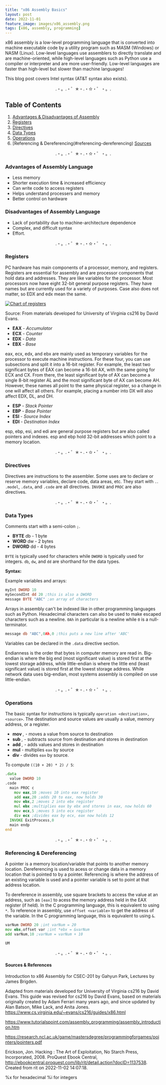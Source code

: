 ```yaml
---
title: "x86 Assembly Basics"
layout: post
date: 2022-11-01
feature_image: images/x86_assembly.png
tags: [x86, assembly, programming]
---
```


x86 assembly is a low-level programming language that is converted into machine executable code by a utility program such as MASM (Windows) or NASM (Linux). Low-level languages use assemblers to directly translate and are machine-oriented, while high-level languages such as Python use a compiler or interpreter and are more user-friendly.
Low-level languages are faster than high-level but slower than machine languages!

<!--more-->

This blog post covers Intel syntax (AT&T syntax also exists).


<div align="center">.・。.・゜✭・.・✫・゜・。. </div>


## Table of Contents
1. [Advantages & Disadvantages of Assembly](#advantages-of-assembly-language)
2. [Registers](#registers)
3. [Directives](#directives)
4. [Data Types](#data-types)
5. [Operations](#operations)
6. [Referencing & Dereferencing(#referencing-dereferencing)
[Sources](#sources)


<div align="center">.・。.・゜✭・.・✫・゜・。. </div>


### Advantages of Assembly Language
- Less memory
- Shorter execution time & increased efficiency
- Can write code to access registers
- Helps understand processers and memory
- Better control on hardware

### Disadvantages of Assembly Language
- Lack of portability due to machine-architecture dependence
- Complex, and difficult syntax
- Effort.


<div align="center">.・。.・゜✭・.・✫・゜・。. </div>


### Registers
PC hardware has main components of a processor, memory, and registers.
Registers are essential for assembly and are processor components that hold data and addresses. They are like variables for the processor. Most processors now have eight 32-bit general purpose registers. They have names but are currently used for a variety of purposes. Case also does not matter, so EDX and edx mean the same.

[![Chart of registers](/images/x86-registers.png)](https://www.cs.virginia.edu/~evans/cs216/guides/x86.html)

Source: From materials developed for University of Virginia cs216 by David Evans.

- **EAX** - *Accumulator*
- **ECX** - *Counter*
- **EDX** - *Data*
- **EBX** - *Base*

eax, ecx, edx, and ebx are mainly used as temporary variables for the processor to execute machine instructions. For these four, you can use subsections and split it into a 16-bit register. For example, the least two significant bytes of EAX can become a 16-bit AX, with the same going for ECX and CX. From there, the least significant byte of AX can become a single 8-bit register AL and the most significant byte of AX can become AH. However, these names all point to the same physical register, so a change in one will affect all others. For example, placing a number into DX will also affect EDX, DL, and DH. 

- **ESP** - *Stack Pointer*
- **EBP** - *Base Pointer*
- **ESI** - *Source Index*
- **EDI** - *Destination Index*

esp, ebp, esi, and edi are general purpose registers but are also called pointers and indexes. esp and ebp hold 32-bit addresses which point to a memory location. 



<div align="center">.・。.・゜✭・.・✫・゜・。. </div>


### Directives
Directives are instructions to the assembler. Some uses are to declare or reserve memory variables, declare code, data areas, etc. They start with `.`.
`.model`, `.data`, and `.code` are all directives. `INVOKE` and `PROC` are also directives.


<div align="center">.・。.・゜✭・.・✫・゜・。. </div>


### Data Types
Comments start with a semi-colon `;`. 

- **BYTE** db - 1 byte
- **WORD** dw - 2 bytes
- **DWORD** dd - 4 bytes

`BYTE` is typically used for characters while `DWORD` is typically used for integers. `db`, `dw`, and `dd` are shorthand for the data types. 

**Syntax:** <name><type><value>

Example variables and arrays:
```asm
myInt DWORD 10
mySecondInt dd 20 ;this is also a DWORD
message BYTE "ABC" ;an array of characters
```
Arrays in assembly can't be indexed like in other programming languages such as Python. 
Hexadecimal characters can also be used to make escaped characters such as a newline. `0Ah` in particular is a newline while `0` is a null-terminator. 
```asm
message db "ABC",0Ah,0 ;this puts a new line after 'ABC'
```
Variables can be declared in the `.data` directive section. 


Endianness is the order that bytes in computer memory are read in.
Big-endian is where the big end (most significant value) is stored first at the lowest storage address, while little-endian is where the little end (least significant value) is stored first at the lowest storage address. 
While network data uses big-endian, most systems assembly is compiled on use little-endian. 


<div align="center">.・。.・゜✭・.・✫・゜・。. </div>


### Operations
The basic syntax for instructions is typically `operation <destination>,<source>`. The destination and source values are usually a value, memory address, or a register.
- **mov** *<destination>,<value>* - moves a value from source to destination
- **sub** *<dest>,<src>* - subtracts source from destination and stores in destination
- **add** *<dest>,<src>* - adds values and stores in destination
- **mul** *<src>* - multiplies `eax` by source
- **div** *<src>* - divides `eax` by source.

To compute `((10 + 20) * 2) / 5`:
```asm
.data
  value DWORD 10
.code
  main PROC c
    mov eax,10 ;moves 10 into eax register
    add eax,20 ;adds 20 to eax, now holds 30
    mov ebx,2 ;moves 2 into ebx register
    mul ebx ;multiplies eax by ebx and stores in eax, now holds 60
    mov ecx,5 ;moves 5 into ecx register
    div ecx ;divides eax by ecx, eax now holds 12
  INVOKE ExitProcess,0
  main endp
end
```

<div align="center">.・。.・゜✭・.・✫・゜・。. </div>


### Referencing & Dereferencing
A pointer is a memory location/variable that points to another memory location. 
Dereferencing is used to acess or change data in a memory location that is pointed to by a pointer. 
Referencing is where the address of an existing variable is used and a pointer variable is set to point at that address location. 

To dereference in assembly, use square brackets to access the value at an address, such as `[eax]` to acess the memory address held in the EAX register (if held). In the C programming language, this is equivalent to using `*`. 
To reference in assembly, use `offset <variable>` to get the address of the variable. In the C programming language, this is equivalent to using `&`.

```asm
varNum DWORD 20 ;int varNum = 20
mov ebx,offset var ;int *ebx = &varNum 
add varNum,10 ;varNum = varNum + 10

UM
```



<div align="center">.・。.・゜✭・.・✫・゜・。. </div>


#### Sources & References
Introduction to x86 Assembly for CSEC-201 by Gahyun Park,
Lectures by James Brigden.

Adapted from materials developed for University of Virginia cs216 by David Evans. This guide was revised for cs216 by David Evans, based on materials originally created by Adam Ferrari many years ago, and since updated by Alan Batson, Mike Lack, and Anita Jones.
https://www.cs.virginia.edu/~evans/cs216/guides/x86.html

https://www.tutorialspoint.com/assembly_programming/assembly_introduction.htm

https://research.ncl.ac.uk/game/mastersdegree/programmingforgames/pointers/pointers.pdf



Erickson, Jon. Hacking : The Art of Exploitation, No Starch Press, Incorporated, 2008. ProQuest Ebook Central, http://ebookcentral.proquest.com/lib/rit/detail.action?docID=1137538.
Created from rit on 2022-11-02 14:07:18.





%x for hexadecimal %i for integers
